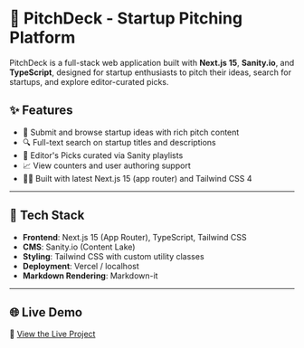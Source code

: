 # 🚀 PitchDeck - Startup Pitching Platform

PitchDeck is a full-stack web application built with **Next.js 15**, **Sanity.io**, and **TypeScript**, designed for startup enthusiasts to pitch their ideas, search for startups, and explore editor-curated picks.

## ✨ Features

- 📝 Submit and browse startup ideas with rich pitch content
- 🔍 Full-text search on startup titles and descriptions
- 🧠 Editor's Picks curated via Sanity playlists
- 📈 View counters and user authoring support
- 🧑‍💻 Built with latest Next.js 15 (app router) and Tailwind CSS 4

---

## 🧠 Tech Stack

- **Frontend**: Next.js 15 (App Router), TypeScript, Tailwind CSS
- **CMS**: Sanity.io (Content Lake)
- **Styling**: Tailwind CSS with custom utility classes
- **Deployment**: Vercel / localhost
- **Markdown Rendering**: Markdown-it

---
## 🌐 Live Demo

🔗 [View the Live Project](https://startup-project-xi.vercel.app/)
